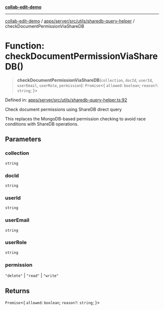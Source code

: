 [**collab-edit-demo**](../../../../../../README.md)

***

[collab-edit-demo](../../../../../../README.md) / [apps/server/src/utils/sharedb-query-helper](../README.md) / checkDocumentPermissionViaShareDB

# Function: checkDocumentPermissionViaShareDB()

> **checkDocumentPermissionViaShareDB**(`collection`, `docId`, `userId`, `userEmail`, `userRole`, `permission`): `Promise`\<\{ `allowed`: `boolean`; `reason?`: `string`; \}\>

Defined in: [apps/server/src/utils/sharedb-query-helper.ts:92](https://github.com/austyle-io/pub-sub-demo/blob/00b2f1e9b947d5e964db5c3be9502513c4374263/apps/server/src/utils/sharedb-query-helper.ts#L92)

Check document permissions using ShareDB direct query

This replaces the MongoDB-based permission checking to avoid
race conditions with ShareDB operations.

## Parameters

### collection

`string`

### docId

`string`

### userId

`string`

### userEmail

`string`

### userRole

`string`

### permission

`"delete"` | `"read"` | `"write"`

## Returns

`Promise`\<\{ `allowed`: `boolean`; `reason?`: `string`; \}\>
